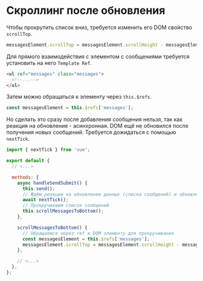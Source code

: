 # Скроллинг после обновления

Чтобы прокрутить список вниз, требуется изменить его DOM свойство `scrollTop`.

```javascript
messagesElement.scrollTop = messagesElement.scrollHeight - messagesElement.clientHeight;
```

Для прямого взаимодействия с элементом с сообщениями требуется установить на него `Template Ref`.

```html
<ul ref="messages" class="messages">
  <!--...-->
</ul>
```

Затем можно обращаться к элементу через `this.$refs`.

```javascript
const messagesElement = this.$refs['messages'];
```

Но сделать это сразу после добавления сообщения нельзя, так как реакция на обновление - асинхронная. DOM ещё не
обновился после получения новых сообщений. Требуется дожидаться с помощью `nextTick`.

```javascript
import { nextTick } from 'vue';

export default {
  // <...>

  methods: {
    async handleSendSubmit() {
      this.send();
      // Ждём реакции на обновление данных (списка сообщений) и обновления DOM после рендеринга
      await nextTick();
      // Прокручиваем список сообщений
      this.scrollMessagesToBottom();
    },

    scrollMessagesToBottom() {
      // Обращаемся через ref к DOM элементу для прокручивания
      const messagesElement = this.$refs['messages'];
      messagesElement.scrollTop = messagesElement.scrollHeight - messagesElement.clientHeight;
    },

    // <...>
  },
};
```
